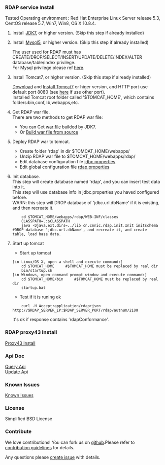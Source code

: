 ### RDAP service Install  

Tested Operating environment : Red Hat Enterprise Linux Server release 5.3, CentOS release 5.7, Win7, Win8, OS X 10.8.4.  

1. Install [JDK7](http://www.oracle.com/technetwork/java/javase/downloads/jdk7-downloads-1880260.html), or higher version. (Skip this step if already installed)   

2. Install [Mysql5](http://dev.mysql.com/downloads/mysql), or higher version. (Skip this step if already installed)   

   The user used for RDAP must has CREATE/DROP/SELECT/INSERT/UPDATE/DELETE/INDEX/ALTER database/table/index privilege.  
   For Mysql privilege please ref [here](http://dev.mysql.com/doc/refman/5.1/en/grant.html).  
   
3. Install Tomcat7, or higher version. (Skip this step if already installed)   

   [Download](http://tomcat.apache.org/download-70.cgi) and [Install Tomcat7](http://tomcat.apache.org/tomcat-7.0-doc/setup.html) or higer version, and HTTP port use default port 8080 (see [here](http://tomcat.apache.org/tomcat-7.0-doc/RUNNING.txt) if use other port).  
    Installed Tomcat root folder called '$TOMCAT_HOME', which contains folders:bin,conf,lib,webapps,etc.    
4. Get RDAP war file.  
   There are two methods to get RDAP war file:   
   * You can Get [war file](https://github.com/cnnic/rdap/raw/dev/rdap-service/build/rdap-service-1.0.war) builded by JDK7. 
   * Or [Build war file from source](https://github.com/cnnic/rdap/wiki/%5Binstall%5DBuild-war-file-from-source)   
5. Deploy RDAP war to tomcat. 
   * Create folder 'rdap' in dir $TOMCAT_HOME/webapps/
   * Unzip RDAP war file to $TOMCAT_HOME/webapps/rdap/
   * Edit database configuration file [jdbc.properties](https://github.com/cnnic/rdap/wiki/jdbc.properties)
   * Edit global configuration file [rdap.properties](https://github.com/cnnic/rdap/wiki/rdap.properties) 
6. Init database.  
   This step will create database named 'rdap', and you can insert test data into it.   
   This step will use database info in jdbc.properties you haved configured before.   
   WARN: this step will DROP database of 'jdbc.url.dbName' if it is existing, and then recreate it.   

	```
   		cd $TOMCAT_HOME/webapps/rdap/WEB-INF/classes
		CLASSPATH=.:$CLASSPATH
		java -Djava.ext.dirs=../lib cn.cnnic.rdap.init.Init initschema      #DROP database 'jdbc.url.dbName', and recreate it, and create table, load base data.
	```
	
7. Start up tomcat 
   * Start up tomcat 
   
	```
	[in Linux/OS X, open a shell and execute command:]
		cd $TOMCAT_HOME		#$TOMCAT_HOME must be replaced by real dir
		bin/startup.sh
	[in Windows, open command prompt window and execute command:]
		cd $TOMCAT_HOME/bin		#$TOMCAT_HOME must be replaced by real dir
		startup.bat
	```

   * Test if it is runing ok 
   
	```
		curl -H Accept:application/rdap+json http://$RDAP_SERVER_IP:$RDAP_SERVER_PORT/rdap/autnum/2100
	```
	
	It's ok if response contains 'rdapConformance'. 
	
### RDAP proxy43 Install
[Proxy43 Install](https://github.com/cnnic/rdap/wiki/Proxy43-install-&-usage)
### Api Doc
[Query Api](https://github.com/cnnic/rdap/wiki/Query-Api)     
[Update Api](https://github.com/cnnic/rdap/wiki/Update-Api)
### Known Issues
[Known Issues](https://github.com/cnnic/rdap/wiki/Known%20Issues)
### License
Simplified BSD License
### Contribute
We love contributions! You can fork us on [github](https://github.com/cnnic/rdap).Please refer to [contribution guidelines](https://github.com/cnnic/rdap/wiki/Develop-Guide) for details.


Any questions please [create issue](https://github.com/cnnic/rdap/issues/new) with details.
